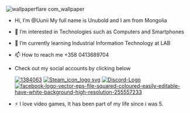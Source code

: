 
![wallpaperflare com_wallpaper](https://github.com/user-attachments/assets/979255f9-7bb0-4d0f-a565-92c96b8fcf18)

-  Hi, I’m @Uunii My full name is Unubold and I am from Mongolia
- 👀 I’m interested in Technologies such as Computers and Smartphones
- 🌱 I’m currently learning Industrial Information Technology at LAB
- 📫 How to reach me +358 0413689704
- Check out my social accounts by clicking below

    [ ![1384063](https://github.com/user-attachments/assets/6d4eb122-2029-4d99-9241-61e01095f81e)](https://www.instagram.com/uuniiluu/) 
    [![Steam_icon_logo svg](https://github.com/user-attachments/assets/a5629c74-3dd8-4707-90fc-93cf7e66b356)](https://steamcommunity.com/profiles/76561198310202126/)  [![Discord-Logo](https://github.com/user-attachments/assets/9fcdebaa-d153-4607-909e-2760b168bc76)](https://discordapp.com/users/498831172365713417)  [![facebook-logo-vector-eps-file-squared-coloured-easily-editable-have-white-background-high-resolution-255557233](https://github.com/user-attachments/assets/2afdc898-fc6c-4b93-9d81-590307ba7056)](https://www.facebook.com/profile.php?id=100090448646051) 





- ⚡ I love video games, It has been part of my life since i was 5.
<!---

https://www.instagram.com/uuniiluu/
https://www.facebook.com/profile.php?id=100090448646051
[![name](link to image on GH)](link to your URL)
 ![1384063](https://github.com/user-attachments/assets/6d4eb122-2029-4d99-9241-61e01095f81e)
 ![transparent-facebook-square-icon-logo-1713861747629-removebg-preview](https://github.com/user-attachments/assets/d4351a54-b571-48e1-b653-45d0511e1ec1)
[<img src="img/myImage.png">](http://example.com/)

![Discord-Logo](https://github.com/user-attachments/assets/9fcdebaa-d153-4607-909e-2760b168bc76)

Uunii/Uunii is a ✨ special ✨ repository because its `README.md` (this file) appears on your GitHub profile.
You can click the Preview link to take a look at your changes.
--->

